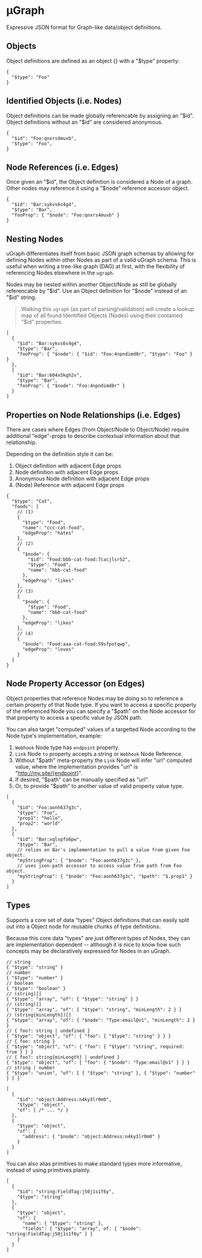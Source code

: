 # μGraph

Expressive JSON format for Graph-like data/object definitions.

## Objects

Object definitions are defined as an object {} with a "$type" property:

```jsonc
{
  "$type": "Foo"
}
```

## Identified Objects (i.e. Nodes)

Object definitions can be made globally referencable by assigning an "$id".
Object definitions without an "$id" are considered anonymous.

```jsonc
{
  "$id": "Foo:qnxrs4muvb",
  "$type": "Foo",
}
```

## Node References (i.e. Edges)

Once given an "$id", the Object definition is considered a Node of a graph.
Other nodes may reference it using a "$node" reference accessor object.

```jsonc
{
  "$id": "Bar:sykvs6s4g4",
  "$type": "Bar",
  "fooProp": { "$node": "Foo:qnxrs4muvb" }
}
```

## Nesting Nodes

uGraph differentiates itself from basic JSON graph schemas by allowing for
defining Nodes within other Nodes as part of a valid uGraph schema. This is
useful when writing a tree-like graph (DAG) at first, with the flexibility of
referencing Nodes elsewhere in the `ugraph`.

Nodes may be nested within another Object/Node as still be globally referencable
by "$id". Use an Object definition for "$node" instead of an "$id" string.

> Walking this `ugraph` (as part of parsing/validation) will create a lookup map
> of all found Identified Objects (Nodes) using their contained "$id"
> properties.

```jsonc
[
  {
    "$id": "Bar:sykvs6s4g4",
    "$type": "Bar",
    "fooProp": { "$node": { "$id": "Foo:4npndimd8r", "$type": "Foo" } }
  },
  {
    "$id": "Bar:604x5kgh2v",
    "$type": "Bar",
    "fooProp": { "$node": "Foo:4npndimd8r" }
  }
]
```

## Properties on Node Relationships (i.e. Edges)

There are cases where Edges (from Object/Node to Object/Node) require additional
"edge"-props to describe contextual information about that relationship.

Depending on the definition style it can be:

1. Object definition with adjacent Edge props
1. Node definition with adjacent Edge props
1. Anonymous Node definition with adjacent Edge props
1. (Node) Reference with adjacent Edge props

```jsonc
{
  "$type": "Cat",
  "foods": [
    // (1)
    {
      "$type": "Food",
      "name": "ccc-cat-food",
      "edgeProp": "hates"
    },
    // (2)
    {
      "$node": {
        "$id": "Food:bbb-cat-food:7cacjlsr52",
        "$type": "Food",
        "name": "bbb-cat-food"
      },
      "edgeProp": "likes"
    },
    // (3)
    {
      "$node": {
        "$type": "Food",
        "name": "bbb-cat-food"
      },
      "edgeProp": "likes"
    },
    // (4)
    {
      "$node": "Food:aaa-cat-food:59sfpotqwp",
      "edgeProp": "loves"
    }
  ]
}
```

## Node Property Accessor (on Edges)

Object properties that reference Nodes may be doing so to reference a certain
property of that Node type. If you want to access a specific property of the
referenced Node you can specify a "$path" on the Node accessor for that property
to access a specific value by JSON path.

You can also target "computed" values of a targetted Node according to the Node
type's implementation, example:

1. `Webhook` Node type has `endpoint` property.
1. `Link` Node `to` property accepts a string or `Webhook` Node Reference.
1. Without "$path" meta-property the `Link` Node will infer "url" computed
  value, where the implementation provides "url" is "http://my.site/{endpoint}".
1. If desired, "$path" can be manually specified as "url".
1. Or, to provide "$path" to another value of valid property value type.

```jsonc
[
  {
    "$id": "Foo:aonh637g3c",
    "$type": "Foo",
    "prop1": "hello",
    "prop2": "world"
  },
  {
    "$id": "Bar:xqlvpfo6pw",
    "$type": "Bar",
    // relies on Bar's implementation to pull a value from given Foo object.
    "myStringProp": { "$node": "Foo:aonh637g3c" },
    // uses json-path accessor to access value from path from Foo object.
    "myStringProp": { "$node": "Foo:aonh637g3c", "$path": "$.prop1" }
  }
]
```

## Types

Supports a core set of data "types" Object definitions that can easily split out
into a Object node for reusable chunks of type definitions.

Because this core data "types" are just different types of Nodes, they can are
implementation dependent -- although it is nice to know how such concepts may
be declaratively expressed for Nodes in an uGraph.

```jsonc
// string
{ "$type": "string" }
// number
{ "$type": "number" }
// boolean
{ "$type": "boolean" }
// (string)[]
{ "$type": "array", "of": { "$type": "string" } }
// (string)[]
{ "$type": "array", "of": { "$type": "string", "minLength": 2 } }
// (string{minLength})[]
{ "$type": "array", "of": { "$node": "Type:email@v1", "minLength": 2 } }
// { foo?: string | undefined }
{ "$type": "object", "of": { "foo": { "$type": "string" } } }
// { foo: string }
{ "$type": "object", "of": { "foo": { "$type": "string", required: true } } }
// { foo?: string{minLength} | undefined }
{ "$type": "object", "of": { "foo": { "$node": "Type:email@v1" } } }
// string | number
{ "$type": "union", "of": [ { "$type": "string" }, { "$type": "number" } ] }
```

```jsonc
[
  {
    "$id": "object:Address:n4ky3lr0m0",
    "$type": "object",
    "of": { /* ... */ }
  },
  {
    "$type": "object",
    "of": {
      "address": { "$node": "object:Address:n4ky3lr0m0" }
    }
  }
]
```

You can also alias primitives to make standard types more informative, instead
of using primitives plainly.

```jsonc
[
  {
    "$id": "string:FieldTag:j50j1s1f6y",
    "$type": "string"
  },
  {
    "$type": "object",
    "of": {
      "name": { "$type": "string" },
      "fields": { "$type": "array", of: { "$node": "string:FieldTag:j50j1s1f6y" } }
    }
  }
]
```
